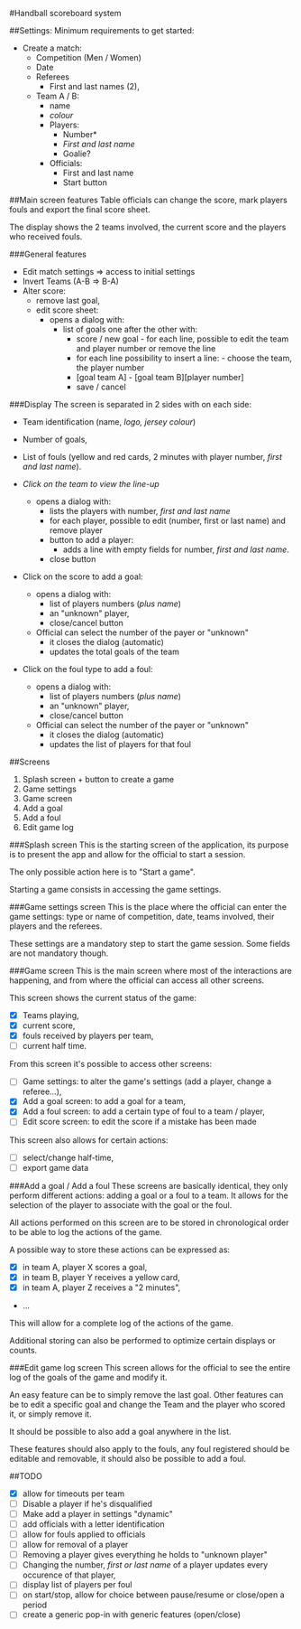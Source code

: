 #Handball scoreboard system

##Settings:
Minimum requirements to get started:
- Create a match:
    - Competition (Men / Women)
    - Date
    - Referees
        - First and last names (2),
    - Team A / B:
        - name
        - _colour_
        - Players:
            - Number\*
            - _First and last name_
            - Goalie?
        - Officials:
            - First and last name
            - Start button

##Main screen features
Table officials can change the score, mark players fouls and export the final score sheet.

The display shows the 2 teams involved, the current score and the players who received fouls.

###General features
- Edit match settings => access to initial settings
- Invert Teams (A-B => B-A)
- Alter score:
    - remove last goal,
    - edit score sheet:
        - opens a dialog with:
            - list of goals one after the other with:
                - score / new goal - for each line, possible to edit the team and player number or remove the line
                - for each line possibility to insert a line: - choose the team, the player number
                - [goal team A] - [goal team B][player number]
                - save / cancel

###Display
The screen is separated in 2 sides with on each side:

- Team identification (name, _logo, jersey colour_)
- Number of goals,
- List of fouls (yellow and red cards, 2 minutes with player number, _first and last name_).
- _Click on the team to view the line-up_
    - opens a dialog with:
        - lists the players with number, _first and last name_
        - for each player, possible to edit (number, first or last name) and remove player
        - button to add a player:
            - adds a line with empty fields for number, _first and last name_.
        - close button

- Click on the score to add a goal:
    - opens a dialog with:
        - list of players  numbers (_plus name_)
        - an "unknown" player,
        - close/cancel button
    - Official can select the number of the payer or "unknown"
        - it closes the dialog (automatic)
        - updates the total goals of the team

- Click on the foul type to add a foul:
    - opens a dialog with:
        - list of players  numbers (_plus name_)
        - an "unknown" player,
        - close/cancel button
    - Official can select the number of the payer or "unknown"
        - it closes the dialog (automatic)
        - updates the list of players for that foul

##Screens
1) Splash screen + button to create a game
1) Game settings
1) Game screen
1) Add a goal
1) Add a foul
1) Edit game log

###Splash screen
This is the starting screen of the application, its purpose is to present the app and allow for the official to start a session.

The only possible action here is to "Start a game".

Starting a game consists in accessing the game settings.

###Game settings screen
This is the place where the official can enter the game settings: type or name of competition, date, teams involved, their players and the referees.

These settings are a mandatory step to start the game session. Some fields are not mandatory though.

###Game screen
This is the main screen where most of the interactions are happening, and from where the official can access all other screens.

This screen shows the current status of the game:
- [X] Teams playing,
- [X] current score,
- [X] fouls received by players per team,
- [ ] current half time.

From this screen it's possible to access other screens:
- [ ] Game settings: to alter the game's settings (add a player, change a referee...),
- [x] Add a goal screen: to add a goal for a team,
- [x] Add a foul screen: to add a certain type of foul to a team / player,
- [ ] Edit score screen: to edit the score if a mistake has been made

This screen also allows for certain actions:
- [ ] select/change half-time,
- [ ] export game data

###Add a goal / Add a foul
These screens are basically identical, they only perform different actions: adding a goal or a foul to a team. It allows for the selection of the player to associate with the goal or the foul.

All actions performed on this screen are to be stored in chronological order to be able to log the actions of the game.

A possible way to store these actions can be expressed as:
- [x] in team A, player X scores a goal,
- [x] in team B, player Y receives a yellow card,
- [x] in team A, player Z receives a "2 minutes",
- ...

This will allow for a complete log of the actions of the game.

Additional storing can also be performed to optimize certain displays or counts.

###Edit game log screen
This screen allows for the official to see the entire log of the goals of the game and modify it.

An easy feature can be to simply remove the last goal. Other features can be to edit a specific goal and change the Team and the player who scored it, or simply remove it.

It should be possible to also add a goal anywhere in the list.

These features should also apply to the fouls, any foul registered should be editable and removable, it should also be possible to add a foul.

##TODO
- [X] allow for timeouts per team
- [ ] Disable a player if he's disqualified
- [ ] Make add a player in settings "dynamic"
- [ ] add officials with a letter identification
- [ ] allow for fouls applied to officials
- [ ] allow for removal of a player
- [ ] Removing a player gives everything he holds to "unknown player"
- [ ] Changing the number, _first or last name_ of a player updates every occurence of that player,
- [ ] display list of players per foul
- [ ] on start/stop, allow for choice between pause/resume or close/open a period
- [ ] create a generic pop-in with generic features (open/close)
